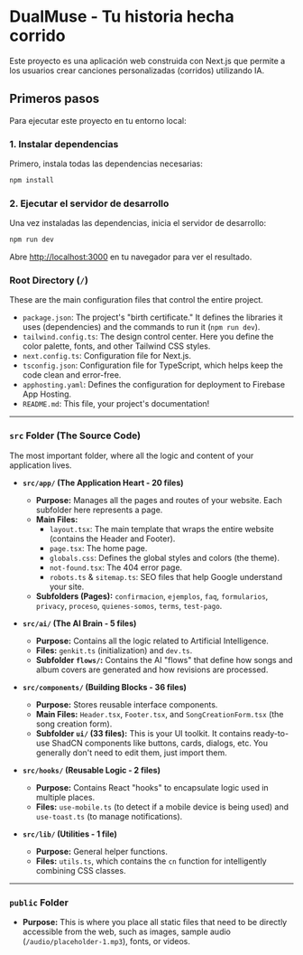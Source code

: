 # DualMuse - Tu historia hecha corrido

Este proyecto es una aplicación web construida con Next.js que permite a los usuarios crear canciones personalizadas (corridos) utilizando IA.

## Primeros pasos

Para ejecutar este proyecto en tu entorno local:

### 1. Instalar dependencias

Primero, instala todas las dependencias necesarias:

```bash
npm install
```

### 2. Ejecutar el servidor de desarrollo

Una vez instaladas las dependencias, inicia el servidor de desarrollo:

```bash
npm run dev
```

Abre [http://localhost:3000](http://localhost:3000) en tu navegador para ver el resultado.


### **Root Directory (`/`)**

These are the main configuration files that control the entire project.

* `package.json`: The project's "birth certificate." It defines the libraries it uses (dependencies) and the commands to run it (`npm run dev`).
* `tailwind.config.ts`: The design control center. Here you define the color palette, fonts, and other Tailwind CSS styles.
* `next.config.ts`: Configuration file for Next.js.
* `tsconfig.json`: Configuration file for TypeScript, which helps keep the code clean and error-free.
* `apphosting.yaml`: Defines the configuration for deployment to Firebase App Hosting.
* `README.md`: This file, your project's documentation!

---

### **`src` Folder (The Source Code)**

The most important folder, where all the logic and content of your application lives.


* **`src/app/` (The Application Heart - 20 files)**
  * **Purpose:** Manages all the pages and routes of your website. Each subfolder here represents a page.
  * **Main Files:**
    * `layout.tsx`: The main template that wraps the entire website (contains the Header and Footer).
    * `page.tsx`: The home page.
    * `globals.css`: Defines the global styles and colors (the theme).
    * `not-found.tsx`: The 404 error page.
    * `robots.ts` & `sitemap.ts`: SEO files that help Google understand your site.
  * **Subfolders (Pages):** `confirmacion`, `ejemplos`, `faq`, `formularios`, `privacy`, `proceso`, `quienes-somos`, `terms`, `test-pago`.


* **`src/ai/` (The AI Brain - 5 files)**
  * **Purpose:** Contains all the logic related to Artificial Intelligence.
  * **Files:** `genkit.ts` (initialization) and `dev.ts`.
  * **Subfolder `flows/`:** Contains the AI "flows" that define how songs and album covers are generated and how revisions are processed.


* **`src/components/` (Building Blocks - 36 files)**
  * **Purpose:** Stores reusable interface components.
  * **Main Files:** `Header.tsx`, `Footer.tsx`, and `SongCreationForm.tsx` (the song creation form).
  * **Subfolder `ui/` (33 files):** This is your UI toolkit. It contains ready-to-use ShadCN components like buttons, cards, dialogs, etc. You generally don't need to edit them, just import them.


* **`src/hooks/` (Reusable Logic - 2 files)**
  * **Purpose:** Contains React "hooks" to encapsulate logic used in multiple places.
  * **Files:** `use-mobile.ts` (to detect if a mobile device is being used) and `use-toast.ts` (to manage notifications).


* **`src/lib/` (Utilities - 1 file)**
  * **Purpose:** General helper functions.
  * **Files:** `utils.ts`, which contains the `cn` function for intelligently combining CSS classes.

---

### **`public` Folder**


* **Purpose:** This is where you place all static files that need to be directly accessible from the web, such as images, sample audio (`/audio/placeholder-1.mp3`), fonts, or videos.
